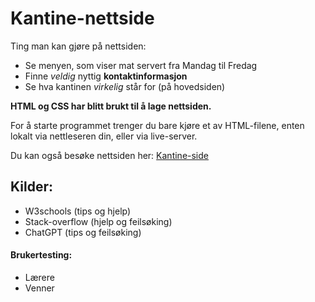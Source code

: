# Kantine-nettside

Ting man kan gjøre på nettsiden:

- Se menyen, som viser mat servert fra Mandag til Fredag
- Finne *veldig* nyttig **kontaktinformasjon**
- Se hva kantinen *virkelig* står for (på hovedsiden)

**HTML og CSS har blitt brukt til å lage nettsiden.**

For å starte programmet trenger du bare kjøre et av HTML-filene, enten lokalt via nettleseren din, eller via live-server.

Du kan også besøke nettsiden her: [Kantine-side](https://mohamedabdirashid1.github.io/Kantine-nettside/meny.html)

## Kilder:
- W3schools (tips og hjelp)
- Stack-overflow (hjelp og feilsøking)
- ChatGPT (tips og feilsøking)

#### Brukertesting:
- Lærere
- Venner